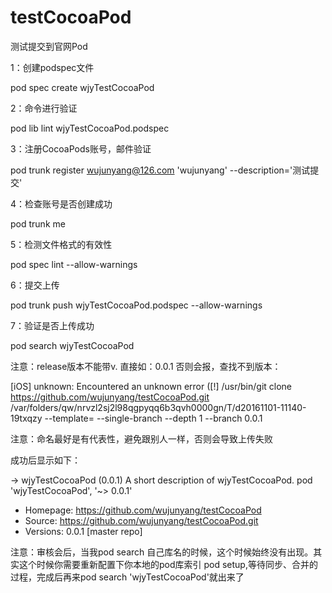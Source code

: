 # testCocoaPod
测试提交到官网Pod

1：创建podspec文件

pod spec create wjyTestCocoaPod

2：命令进行验证

pod lib lint wjyTestCocoaPod.podspec

3：注册CocoaPods账号，邮件验证

pod trunk register wujunyang@126.com 'wujunyang' --description='测试提交'

4：检查账号是否创建成功

pod trunk me

5：检测文件格式的有效性

pod spec lint --allow-warnings

6：提交上传

pod trunk push wjyTestCocoaPod.podspec --allow-warnings

7：验证是否上传成功

pod search wjyTestCocoaPod


注意：release版本不能带v. 直接如：0.0.1 否则会报，查找不到版本：

[iOS] unknown: Encountered an unknown error ([!] /usr/bin/git clone https://github.com/wujunyang/testCocoaPod.git /var/folders/qw/nrvzl2sj2l98qgpyqq6b3qvh0000gn/T/d20161101-11140-19txqzy --template= --single-branch --depth 1 --branch 0.0.1

注意：命名最好是有代表性，避免跟别人一样，否则会导致上传失败


成功后显示如下：

-> wjyTestCocoaPod (0.0.1)
   A short description of wjyTestCocoaPod.
   pod 'wjyTestCocoaPod', '~> 0.0.1'
   - Homepage: https://github.com/wujunyang/testCocoaPod
   - Source:   https://github.com/wujunyang/testCocoaPod.git
   - Versions: 0.0.1 [master repo]


注意：审核会后，当我pod search 自己库名的时候，这个时候始终没有出现。其实这个时候你需要重新配置下你本地的pod库索引 pod setup,等待同步、合并的过程，完成后再来pod search 'wjyTestCocoaPod'就出来了